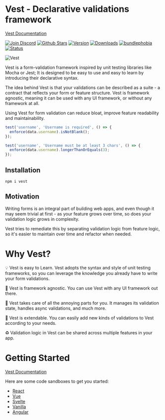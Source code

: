 # Vest - Declarative validations framework

[Vest Documentation](https://vestjs.dev)

[![Join Discord](https://badgen.net/discord/online-members/WmADZpJnSe?icon=discord&label=Discord)](https://discord.gg/WmADZpJnSe) [![Github Stars](https://badgen.net/github/stars/ealush/vest?color=yellow&label=Github%20🌟)](https://github.com/ealush/vest) [![Version](https://badgen.net/npm/v/vest?&icon=npm)](https://www.npmjs.com/package/vest) [![Downloads](https://badgen.net/npm/dt/vest?label=Downloads)](https://www.npmjs.com/package/vest) [![bundlephobia](https://badgen.net/bundlephobia/minzip/vest)](https://bundlephobia.com/package/vest) [![Status](https://badgen.net/github/status/ealush/vest)](https://github.com/ealush/vest/actions)

![Vest](https://cdn.jsdelivr.net/gh/ealush/vest@assets/logo_250.png 'Vest')

Vest is a form-validation framework inspired by unit testing libraries like Mocha or Jest; It is designed to be easy to use and easy to learn by introducing their declarative syntax.

The idea behind Vest is that your validations can be described as a suite - a contract that reflects your form or feature structure. Vest is framework agnostic, meaning it can be used with any UI framework, or without any framework at all.

Using Vest for form validation can reduce bloat, improve feature readability and maintainability.

```js
test('username', 'Username is required', () => {
  enforce(data.username).isNotBlank();
});

test('username', 'Username must be at least 3 chars', () => {
  enforce(data.username).longerThanOrEquals(3);
});
```

## Installation

```
npm i vest
```

## Motivation

Writing forms is an integral part of building web apps, and even though it may seem trivial at first - as your feature grows over time, so does your validation logic grows in complexity.

Vest tries to remediate this by separating validation logic from feature logic, so it's easier to maintain over time and refactor when needed.

# Why Vest?

💡 Vest is easy to Learn. Vest adopts the syntax and style of unit testing frameworks, so you can leverage the knowledge you already have to write your form validations.

🎨 Vest is framework agnostic. You can use Vest with any UI framework out there.

🧠 Vest takes care of all the annoying parts for you. It manages its validation state, handles async validations, and much more.

🧩 Vest is extendable. You can easily add new kinds of validations to Vest according to your needs.

♻️ Validation logic in Vest can be shared across multiple features in your app.

# Getting Started

[Vest Documentation](https://vestjs.dev)

Here are some code sandboxes to get you started:

- [React](https://codesandbox.io/s/react-28jwx)
- [Vue](https://codesandbox.io/s/vue-hsyt8)
- [Svelte](https://codesandbox.io/s/svelte-tsfhx)
- [Vanilla](https://codesandbox.io/s/vest-vanilla-js-35u8e)
- [Angular](https://codesandbox.io/s/vest-angular-dht77)

